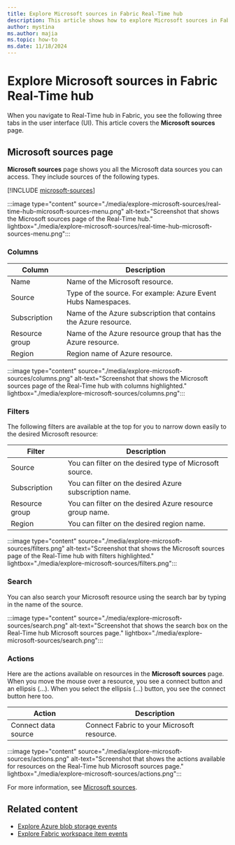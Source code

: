 ```yaml
---
title: Explore Microsoft sources in Fabric Real-Time hub
description: This article shows how to explore Microsoft sources in Fabric Real-Time hub. It provides details on the Microsoft sources page in the Real-Time hub user interface.
author: mystina
ms.author: majia
ms.topic: how-to
ms.date: 11/18/2024
---
```


# Explore Microsoft sources in Fabric Real-Time hub

When you navigate to Real-Time hub in Fabric, you see the following three tabs in the user interface (UI). This article covers the **Microsoft sources** page.

## Microsoft sources page

**Microsoft sources** page shows you all the Microsoft data sources you can access. They include sources of the following types.

[!INCLUDE [microsoft-sources](./includes/microsoft-sources.md)]

:::image type="content" source="./media/explore-microsoft-sources/real-time-hub-microsoft-sources-menu.png" alt-text="Screenshot that shows the Microsoft sources page of the Real-Time hub." lightbox="./media/explore-microsoft-sources/real-time-hub-microsoft-sources-menu.png":::

### Columns

| Column | Description |
| ------ | ----------- |
| Name | Name of the Microsoft resource. |
| Source | Type of the source. For example: Azure Event Hubs Namespaces. |
| Subscription | Name of the Azure subscription that contains the Azure resource. |
| Resource group | Name of the Azure resource group that has the Azure resource. |
| Region | Region name of Azure resource. |

:::image type="content" source="./media/explore-microsoft-sources/columns.png" alt-text="Screenshot that shows the Microsoft sources page of the Real-Time hub with columns highlighted." lightbox="./media/explore-microsoft-sources/columns.png":::

### Filters

The following filters are available at the top for you to narrow down easily to the desired Microsoft resource:

| Filter | Description |
| ------ | ----------- |
| Source | You can filter on the desired type of Microsoft source. |
| Subscription |  You can filter on the desired Azure subscription name. |
| Resource group | You can filter on the desired Azure resource group name. |
| Region | You can filter on the desired region name. |

:::image type="content" source="./media/explore-microsoft-sources/filters.png" alt-text="Screenshot that shows the Microsoft sources page of the Real-Time hub with filters highlighted." lightbox="./media/explore-microsoft-sources/filters.png":::

### Search

You can also search your Microsoft resource using the search bar by typing in the name of the source.

:::image type="content" source="./media/explore-microsoft-sources/search.png" alt-text="Screenshot that shows the search box on the Real-Time hub Microsoft sources page." lightbox="./media/explore-microsoft-sources/search.png":::

### Actions

Here are the actions available on resources in the **Microsoft sources** page. When you move the mouse over a resource, you see a connect button and an ellipsis (...). When you select the ellipsis (...) button, you see the connect button here too.

| Action | Description |
| ------ | ----------- |
| Connect data source | Connect Fabric to your Microsoft resource. |

:::image type="content" source="./media/explore-microsoft-sources/actions.png" alt-text="Screenshot that shows the actions available for resources on the Real-Time hub Microsoft sources page." lightbox="./media/explore-microsoft-sources/actions.png":::

For more information, see [Microsoft sources](supported-sources.md#microsoft-sources).

## Related content

- [Explore Azure blob storage events](get-azure-blob-storage-events.md)
- [Explore Fabric workspace item events](create-streams-fabric-workspace-item-events.md)
